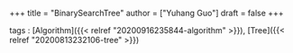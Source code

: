 +++
title = "BinarySearchTree"
author = ["Yuhang Guo"]
draft = false
+++

tags
: [Algorithm]({{< relref "20200916235844-algorithm" >}}), [Tree]({{< relref "20200813232106-tree" >}})
